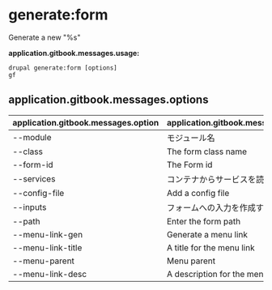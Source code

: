 # generate:form
Generate a new "%s"

**application.gitbook.messages.usage:**
```
drupal generate:form [options]
gf
```

## application.gitbook.messages.options
application.gitbook.messages.option | application.gitbook.messages.details
-------|-------------
--module | モジュール名
--class | The form class name
--form-id | The Form id
--services | コンテナからサービスを読み込む
--config-file | Add a config file
--inputs | フォームへの入力を作成する
--path | Enter the form path
--menu-link-gen | Generate a menu link
--menu-link-title | A title for the menu link
--menu-parent | Menu parent
--menu-link-desc | A description for the menu link
